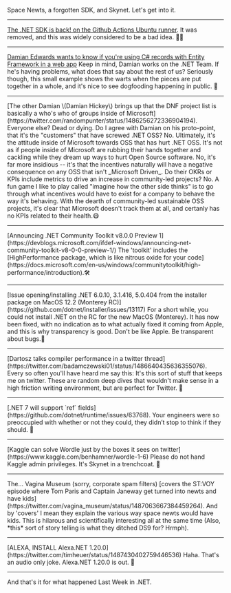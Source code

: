 Space Newts, a forgotten SDK, and Skynet.  Let's get into it.

<hr />

[The .NET SDK is back!  on the Github Actions Ubuntu runner](https://github.com/actions/virtual-environments/issues/4424).  It was removed, and this was widely considered to be a bad idea. 🏃‍♀️

<hr />

[Damian Edwards wants to know if you're using C# records with Entity Framework in a web app](https://twitter.com/DamianEdwards/status/1486073246747283456)  Keep in mind, Damian works on the .NET Team. If he's having problems, what does that say about the rest of us?  Seriously though, this small example shows the warts when the pieces are put together in a whole, and it's nice to see dogfooding happening in public. 🐶
<hr /> 
[The other Damian \(Damian Hickey\) brings up that the DNF project list is basically a who's who of groups inside of Microsoft](https://twitter.com/randompunter/status/1486256272336904194). Everyone else? Dead or dying. Do I agree with Damian on his proto-point, that it's the "customers" that have screwed .NET OSS?  No. Ultimately, it's the attitude inside of Microsoft towards OSS that has hurt .NET OSS. It's not as if people inside of Microsoft are rubbing their hands together and cackling while they dream up ways to hurt Open Source software.  No, it's far more insidious -- it's that the incentives naturally will have a negative consequence on any OSS that isn't _Microsoft Driven_.  Do their OKRs or KPIs include metrics to drive an increase in community-led projects? No. A fun game I like to play called "imagine how the other side thinks" is to go through what incentives would have to exist for a company to behave the way it's behaving.  With the dearth of community-led sustainable OSS projects, it's clear that Microsoft doesn't track them at all, and certanly has no KPIs related to their health.😷 
<hr />
[Announcing .NET Community Toolkit v8.0.0 Preview 1](https://devblogs.microsoft.com/ifdef-windows/announcing-net-community-toolkit-v8-0-0-preview-1/) The 'toolkit' includes the [HighPerformance package, which is like nitrous oxide for your code](https://docs.microsoft.com/en-us/windows/communitytoolkit/high-performance/introduction).🛠
<hr />
[Issue opening/installing .NET 6.0.10, 3.1.416, 5.0.404 from the installer package on MacOS 12.2 (Monterey RC)](https://github.com/dotnet/installer/issues/13117)  For a short while, you could not install .NET on the RC for the new MacOS (Monterey).  It has now been fixed, with no indication as to what actually fixed it coming from Apple, and this is why transparency is good.  Don't be like Apple. Be transparent about bugs.🍎
<hr />
[Dartosz talks compiler performance in a twitter thread](https://twitter.com/badamczewski01/status/1486640435636355076). Every so often you'll have heard me say this: It's this sort of stuff that keeps me on twitter.  These are random deep dives that wouldn't make sense in a high friction writing environment, but are perfect for Twitter. 🧵
<hr />
[.NET 7 will support `ref` fields](https://github.com/dotnet/runtime/issues/63768). Your engineers were so preoccupied with whether or not they could, they didn’t stop to think if they should. 🐒
<hr />
[Kaggle can solve Wordle just by the boxes it sees on twitter](https://www.kaggle.com/benhamner/wordle-1-6) Please do not hand Kaggle admin privileges.  It's Skynet in a trenchcoat. 🤖
<hr />
The... Vagina Museum (sorry, corporate spam filters) [covers the ST:VOY episode where Tom Paris and Captain Janeway get turned into newts and have kids](https://twitter.com/vagina_museum/status/1487063667384459264). And by 'covers' I mean they explain the various way space newts would have kids.  This is hilarous and scientifically interesting all at the same time  (Also, *this* sort of story telling is what they ditched DS9 for? Hrmph).
<hr />
[ALEXA, INSTALL Alexa.NET 1.20.0](https://twitter.com/timheuer/status/1487430402759446536) Haha. That's an audio only joke.  Alexa.NET 1.20.0 is out. 🤖
<hr />
And that's it for what happened Last Week in .NET.

